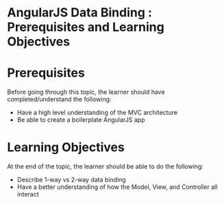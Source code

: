 # AngularJS Data Binding : Prerequisites and Learning Objectives

# Prerequisites

Before going through this topic, the learner should have completed/understand the following:

- Have a high level understanding of the MVC architecture
- Be able to create a boilerplate AngularJS app

# Learning Objectives

At the end of the topic, the learner should be able to do the following:

- Describe 1-way vs 2-way data binding
- Have a better understanding of how the Model, View, and Controller all interact